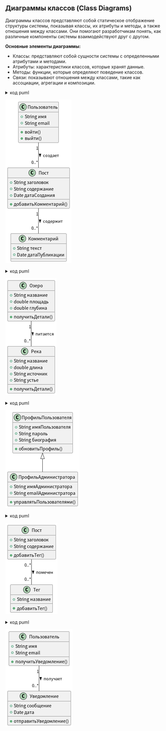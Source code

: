 ## Диаграммы классов (Class Diagrams)
Диаграммы классов представляют собой статическое отображение структуры системы, показывая классы, их атрибуты и методы, а также отношения между классами. Они помогают разработчикам понять, как различные компоненты системы взаимодействуют друг с другом.

**Основные элементы диаграммы:**
- Классы: представляют собой сущности системы с определенными атрибутами и методами.
- Атрибуты: характеристики классов, которые хранят данные.
- Методы: функции, которые определяют поведение классов.
- Связи: показывают отношения между классами, такие как ассоциации, агрегации и композиции.

<details>
<summary>код puml</summary>

```
@startuml
class Пользователь {
  +String имя
  +String email
  +войти()
  +выйти()
}

class Пост {
  +String заголовок
  +String содержание
  +Date датаСоздания
  +добавитьКомментарий()
}

class Комментарий {
  +String текст
  +Date датаПубликации
}

Пользователь "1" -- "0..*" Пост : создает >
Пост "1" -- "0..*" Комментарий : содержит >
@enduml
```
</details>

![替代文本](../../out/lab3/project14-1965823945.wiki/puml/task01/Class%20Diagram/Class%20Diagram.png)
<details>
<summary>код puml</summary>

```
@startuml
class Озеро {
  +String название
  +double площадь
  +double глубина
  +получитьДетали()
}

class Река {
  +String название
  +double длина
  +String источник
  +String устье
  +получитьДетали()
}

Озеро "1" -- "0..*" Река : питается >
@enduml
```
</details>

![替代文本](../../out/lab3/project14-1965823945.wiki/puml/task01/Class%20Diagram/Class%20Diagram-1.png)
<details>
<summary>код puml</summary>

```
@startuml
class ПрофильПользователя {
  +String имяПользователя
  +String пароль
  +String биография
  +обновитьПрофиль()
}

class ПрофильАдминистратора {
  +String имяАдминистратора
  +String emailАдминистратора
  +управлятьПользователями()
}

ПрофильПользователя <|-- ПрофильАдминистратора
@enduml
```
</details>

![替代文本](../../out/lab3/project14-1965823945.wiki/puml/task01/Class%20Diagram/Class%20Diagram-2.png)
<details>
<summary>код puml</summary>

```
@startuml
class Тег {
  +String название
  +добавитьТег()
}

class Пост {
  +String заголовок
  +String содержание
  +добавитьТег()
}

Пост "0..*" -- "0..*" Тег : помечен >
@enduml
```
</details>

![替代文本](../../out/lab3/project14-1965823945.wiki/puml/task01/Class%20Diagram/Class%20Diagram-3.png)
<details>
<summary>код puml</summary>

```
@startuml
class Уведомление {
  +String сообщение
  +Date дата
  +отправитьУведомление()
}

class Пользователь {
  +String имя
  +String email
  +получитьУведомление()
}

Пользователь "1" -- "0..*" Уведомление : получает >
@enduml
```
</details>

![替代文本](../../out/lab3/project14-1965823945.wiki/puml/task01/Class%20Diagram/Class%20Diagram-4.png)
